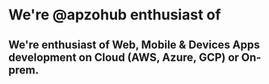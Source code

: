 # We're @apzohub enthusiast of
## We're enthusiast of Web, Mobile & Devices Apps development on Cloud (AWS, Azure, GCP) or On-prem.

